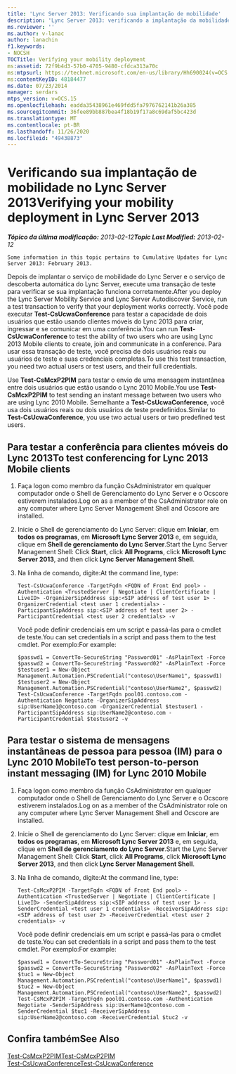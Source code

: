 ```yaml
---
title: 'Lync Server 2013: Verificando sua implantação de mobilidade'
description: 'Lync Server 2013: verificando a implantação da mobilidade.'
ms.reviewer: ''
ms.author: v-lanac
author: lanachin
f1.keywords:
- NOCSH
TOCTitle: Verifying your mobility deployment
ms:assetid: 72f9b4d3-57b0-4705-9480-cfdca313a70c
ms:mtpsurl: https://technet.microsoft.com/en-us/library/Hh690024(v=OCS.15)
ms:contentKeyID: 48184477
ms.date: 07/23/2014
manager: serdars
mtps_version: v=OCS.15
ms.openlocfilehash: eadda35438961e469fdd5fa7976762141b26a385
ms.sourcegitcommit: 36fee89bb887bea4f18b19f17a8c69daf5bc423d
ms.translationtype: MT
ms.contentlocale: pt-BR
ms.lasthandoff: 11/26/2020
ms.locfileid: "49438873"
---
```

# <a name="verifying-your-mobility-deployment-in-lync-server-2013"></a><span data-ttu-id="e353b-103">Verificando sua implantação de mobilidade no Lync Server 2013</span><span class="sxs-lookup"><span data-stu-id="e353b-103">Verifying your mobility deployment in Lync Server 2013</span></span>

<div data-xmlns="http://www.w3.org/1999/xhtml">

<div class="topic" data-xmlns="http://www.w3.org/1999/xhtml" data-msxsl="urn:schemas-microsoft-com:xslt" data-cs="https://msdn.microsoft.com/">

<div data-asp="https://msdn2.microsoft.com/asp">



</div>

<div id="mainSection">

<div id="mainBody"><span data-ttu-id="e353b-104">

<span> </span></span><span class="sxs-lookup"><span data-stu-id="e353b-104">

<span> </span></span></span>

<span data-ttu-id="e353b-105">_**Tópico da última modificação:** 2013-02-12_</span><span class="sxs-lookup"><span data-stu-id="e353b-105">_**Topic Last Modified:** 2013-02-12_</span></span>

    Some information in this topic pertains to Cumulative Updates for Lync Server 2013: February 2013.

<span data-ttu-id="e353b-106">Depois de implantar o serviço de mobilidade do Lync Server e o serviço de descoberta automática do Lync Server, execute uma transação de teste para verificar se sua implantação funciona corretamente.</span><span class="sxs-lookup"><span data-stu-id="e353b-106">After you deploy the Lync Server Mobility Service and Lync Server Autodiscover Service, run a test transaction to verify that your deployment works correctly.</span></span> <span data-ttu-id="e353b-107">Você pode executar **Test-CsUcwaConference** para testar a capacidade de dois usuários que estão usando clientes móveis do Lync 2013 para criar, ingressar e se comunicar em uma conferência.</span><span class="sxs-lookup"><span data-stu-id="e353b-107">You can run **Test-CsUcwaConference** to test the ability of two users who are using Lync 2013 Mobile clients to create, join and communicate in a conference.</span></span> <span data-ttu-id="e353b-108">Para usar essa transação de teste, você precisa de dois usuários reais ou usuários de teste e suas credenciais completas.</span><span class="sxs-lookup"><span data-stu-id="e353b-108">To use this test transaction, you need two actual users or test users, and their full credentials.</span></span>

<span data-ttu-id="e353b-109">Use **Test-CsMcxP2PIM** para testar o envio de uma mensagem instantânea entre dois usuários que estão usando o Lync 2010 Mobile.</span><span class="sxs-lookup"><span data-stu-id="e353b-109">You use **Test-CsMcxP2PIM** to test sending an instant message between two users who are using Lync 2010 Mobile.</span></span> <span data-ttu-id="e353b-110">Semelhante a **Test-CsUcwaConference**, você usa dois usuários reais ou dois usuários de teste predefinidos.</span><span class="sxs-lookup"><span data-stu-id="e353b-110">Similar to **Test-CsUcwaConference**, you use two actual users or two predefined test users.</span></span>

<div>

## <a name="to-test-conferencing-for-lync-2013-mobile-clients"></a><span data-ttu-id="e353b-111">Para testar a conferência para clientes móveis do Lync 2013</span><span class="sxs-lookup"><span data-stu-id="e353b-111">To test conferencing for Lync 2013 Mobile clients</span></span>

1.  <span data-ttu-id="e353b-112">Faça logon como membro da função CsAdministrator em qualquer computador onde o Shell de Gerenciamento do Lync Server e o Ocscore estiverem instalados.</span><span class="sxs-lookup"><span data-stu-id="e353b-112">Log on as a member of the CsAdministrator role on any computer where Lync Server Management Shell and Ocscore are installed.</span></span>

2.  <span data-ttu-id="e353b-113">Inicie o Shell de gerenciamento do Lync Server: clique em **Iniciar**, em **todos os programas**, em **Microsoft Lync Server 2013** e, em seguida, clique em **Shell de gerenciamento do Lync Server**.</span><span class="sxs-lookup"><span data-stu-id="e353b-113">Start the Lync Server Management Shell: Click **Start**, click **All Programs**, click **Microsoft Lync Server 2013**, and then click **Lync Server Management Shell**.</span></span>

3.  <span data-ttu-id="e353b-114">Na linha de comando, digite:</span><span class="sxs-lookup"><span data-stu-id="e353b-114">At the command line, type:</span></span>
    
        Test-CsUcwaConference -TargetFqdn <FQDN of Front End pool> -Authentication <TrustedServer | Negotiate | ClientCertificate | LiveID> -OrganizerSipAddress sip:<SIP address of test user 1> -OrganizerCredential <test user 1 credentials> -ParticipantSipAddress sip:<SIP address of test user 2> -ParticipantCredential <test user 2 credentials> -v
    
    <span data-ttu-id="e353b-115">Você pode definir credenciais em um script e passá-las para o cmdlet de teste.</span><span class="sxs-lookup"><span data-stu-id="e353b-115">You can set credentials in a script and pass them to the test cmdlet.</span></span> <span data-ttu-id="e353b-116">Por exemplo:</span><span class="sxs-lookup"><span data-stu-id="e353b-116">For example:</span></span>
    
        $passwd1 = ConvertTo-SecureString "Password01" -AsPlainText -Force
        $passwd2 = ConvertTo-SecureString "Password02" -AsPlainText -Force
        $testuser1 = New-Object Management.Automation.PSCredential("contoso\UserName1", $passwd1)
        $testuser2 = New-Object Management.Automation.PSCredential("contoso\UserName2", $passwd2)
        Test-CsUcwaConference -TargetFqdn pool01.contoso.com -Authentication Negotiate -OrganizerSipAddress sip:UserName1@contoso.com -OrganizerCredential $testuser1 -ParticipantSipAddress sip:UserName2@contoso.com -ParticipantCredential $testuser2 -v

</div>

<div>

## <a name="to-test-person-to-person-instant-messaging-im-for-lync-2010-mobile"></a><span data-ttu-id="e353b-117">Para testar o sistema de mensagens instantâneas de pessoa para pessoa (IM) para o Lync 2010 Mobile</span><span class="sxs-lookup"><span data-stu-id="e353b-117">To test person-to-person instant messaging (IM) for Lync 2010 Mobile</span></span>

1.  <span data-ttu-id="e353b-118">Faça logon como membro da função CsAdministrator em qualquer computador onde o Shell de Gerenciamento do Lync Server e o Ocscore estiverem instalados.</span><span class="sxs-lookup"><span data-stu-id="e353b-118">Log on as a member of the CsAdministrator role on any computer where Lync Server Management Shell and Ocscore are installed.</span></span>

2.  <span data-ttu-id="e353b-119">Inicie o Shell de gerenciamento do Lync Server: clique em **Iniciar**, em **todos os programas**, em **Microsoft Lync Server 2013** e, em seguida, clique em **Shell de gerenciamento do Lync Server**.</span><span class="sxs-lookup"><span data-stu-id="e353b-119">Start the Lync Server Management Shell: Click **Start**, click **All Programs**, click **Microsoft Lync Server 2013**, and then click **Lync Server Management Shell**.</span></span>

3.  <span data-ttu-id="e353b-120">Na linha de comando, digite:</span><span class="sxs-lookup"><span data-stu-id="e353b-120">At the command line, type:</span></span>
    
        Test-CsMcxP2PIM -TargetFqdn <FQDN of Front End pool> -Authentication <TrustedServer | Negotiate | ClientCertificate | LiveID> -SenderSipAddress sip:<SIP address of test user 1> -SenderCredential <test user 1 credentials> -ReceiverSipAddress sip:<SIP address of test user 2> -ReceiverCredential <test user 2 credentials> -v
    
    <span data-ttu-id="e353b-121">Você pode definir credenciais em um script e passá-las para o cmdlet de teste.</span><span class="sxs-lookup"><span data-stu-id="e353b-121">You can set credentials in a script and pass them to the test cmdlet.</span></span> <span data-ttu-id="e353b-122">Por exemplo:</span><span class="sxs-lookup"><span data-stu-id="e353b-122">For example:</span></span>
    
        $passwd1 = ConvertTo-SecureString "Password01" -AsPlainText -Force
        $passwd2 = ConvertTo-SecureString "Password02" -AsPlainText -Force
        $tuc1 = New-Object Management.Automation.PSCredential("contoso\UserName1", $passwd1)
        $tuc2 = New-Object Management.Automation.PSCredential("contoso\UserName2", $passwd2)
        Test-CsMcxP2PIM -TargetFqdn pool01.contoso.com -Authentication Negotiate -SenderSipAddress sip:UserName1@contoso.com -SenderCredential $tuc1 -ReceiverSipAddress sip:UserName2@contoso.com -ReceiverCredential $tuc2 -v

</div>

<div>

## <a name="see-also"></a><span data-ttu-id="e353b-123">Confira também</span><span class="sxs-lookup"><span data-stu-id="e353b-123">See Also</span></span>


[<span data-ttu-id="e353b-124">Test-CsMcxP2PIM</span><span class="sxs-lookup"><span data-stu-id="e353b-124">Test-CsMcxP2PIM</span></span>](https://docs.microsoft.com/powershell/module/skype/Test-CsMcxP2PIM)  
[<span data-ttu-id="e353b-125">Test-CsUcwaConference</span><span class="sxs-lookup"><span data-stu-id="e353b-125">Test-CsUcwaConference</span></span>](https://docs.microsoft.com/powershell/module/skype/Test-CsUcwaConference)  
  

<span data-ttu-id="e353b-126"></div>

</div>

<span> </span>

</div>

</div>

</span><span class="sxs-lookup"><span data-stu-id="e353b-126"></div>

</div>

<span> </span>

</div>

</div>

</span></span></div>

